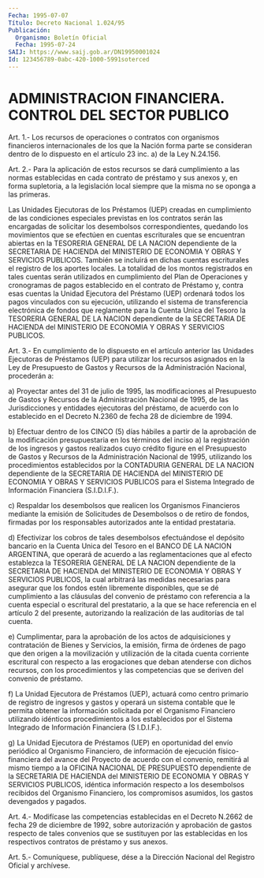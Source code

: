 ```yaml
---
Fecha: 1995-07-07
Título: Decreto Nacional 1.024/95
Publicación:
  Organismo: Boletín Oficial
  Fecha: 1995-07-24
SAIJ: https://www.saij.gob.ar/DN19950001024
Id: 123456789-0abc-420-1000-5991soterced
---
```

# ADMINISTRACION FINANCIERA. CONTROL DEL SECTOR PUBLICO

<a id="1"></a>
Art. 1.- Los recursos de operaciones o contratos con organismos financieros  internacionales  de  los  que la Nación forma parte se consideran dentro de lo dispuesto en el  artículo  23 inc. a) de la Ley N.24.156.

<a id="2"></a>
Art.  2.-  Para  la  aplicación  de  estos  recursos  se  dará cumplimiento   a  las  normas  establecidas  en  cada  contrato  de préstamo y sus  anexos  y,  en  forma  supletoria, a la legislación local  siempre  que  la  misma  no se oponga  a  las  primeras.

Las  Unidades  Ejecutoras  de  los  Préstamos   (UEP)  creadas  en cumplimiento  de  las  condiciones  especiales  previstas   en  los contratos   serán  las  encargadas  de  solicitar  los  desembolsos correspondientes,  quedando  los  movimientos  que  se  efectúen en cuentas  escriturales  que  se  encuentran abiertas en la TESORERIA GENERAL DE LA NACION dependiente  de  la SECRETARIA DE HACIENDA del MINISTERIO  DE ECONOMIA Y OBRAS Y SERVICIOS  PUBLICOS.  También  se incluirá en dichas  cuentas escriturales el registro de los aportes locales. La totalidad  de  los  montos registrados en tales cuentas serán  utilizados  en  cumplimiento   del  Plan  de  Operaciones  y cronogramas  de pagos establecido en el  contrato  de  Préstamo  y, contra  esas  cuentas   la  Unidad  Ejecutora  del  Préstamo  (UEP) ordenará todos los pagos  vinculados  con  su ejecución, utilizando el  sistema de transferencia electrónica de fondos  que  reglamente para  la  Cuenta Unica del Tesoro la TESORERIA GENERAL DE LA NACION dependiente   de  la  SECRETARIA  DE  HACIENDA  del  MINISTERIO  DE ECONOMIA Y OBRAS Y SERVICIOS PUBLICOS.

<a id="3"></a>
Art.  3.-  En  cumplimiento  de  lo  dispuesto  en el artículo anterior  las Unidades Ejecutoras de Préstamos (UEP) para  utilizar los recursos  asignados  en  la  Ley  de  Presupuesto  de  Gastos y Recursos    de    la  Administración  Nacional,  procederán  a:

a) Proyectar antes  del 31 de julio de 1995, las modificaciones al Presupuesto de Gastos  y  Recursos de la Administración Nacional de 1995, de las Jurisdicciones  y  entidades  ejecutoras del préstamo, de acuerdo con lo establecido en el Decreto  N.2360  de fecha 28 de diciembre de 1994.

b)  Efectuar dentro de los CINCO (5) días hábiles a partir  de  la aprobación  de  la  modificación presupuestaria en los términos del inciso a) la registración  de los ingresos y gastos realizados cuyo crédito  figure  en el Presupuesto  de  Gastos  y  Recursos  de  la Administración Nacional  de  1995,  utilizando  los  procedimientos establecidos por la CONTADURIA GENERAL DE LA NACION dependiente  de la  SECRETARIA  DE  HACIENDA  del  MINISTERIO DE ECONOMIA Y OBRAS Y SERVICIOS  PUBLICOS  para  el  Sistema  Integrado   de  Información Financiera (S.I.D.I.F.).

c)    Respaldar   los  desembolsos  que  realicen  los  Organismos Financieros mediante  la emisión de Solicitudes de Desembolsos o de retiro de fondos, firmadas  por  los  responsables autorizados ante la entidad prestataria.

d)  Efectivizar  los cobros de tales desembolsos  efectuándose  el depósito bancario en  la  Cuenta Unica del Tesoro en el BANCO DE LA NACION ARGENTINA, que operará  de  acuerdo  a  las reglamentaciones que  al  efecto  establezca  la  TESORERIA  GENERAL  DE  LA  NACION dependiente  de  la  SECRETARIA  DE  HACIENDA  del  MINISTERIO   DE ECONOMIA  Y  OBRAS  Y  SERVICIOS  PUBLICOS,  la  cual arbitrará las medidas  necesarias  para asegurar que los fondos estén  libremente disponibles, que se dé  cumplimiento  a  las cláusulas del convenio de préstamo con referencia a la cuenta especial  o  escritural  del prestatario,  a  la  que  se  hace  referencia en el artículo 2 del presente,  autorizando la realización  de  las  auditorías  de  tal cuenta.

e) Cumplimentar,  para la aprobación de los actos de adquisiciones y contratación de Bienes  y Servicios, la emisión, firma de órdenes de  pago  que den origen a la  movilización  y  utilización  de  la citada cuenta  corriente  escritural con respecto a las erogaciones que deban atenderse con dichos  recursos,  con los procedimientos y las  competencias  que  se  deriven del convenio  de  préstamo.

f) La Unidad Ejecutora de Préstamos  (UEP),  actuará  como  centro primario  de  registro  de  ingresos  y gastos y operará un sistema contable que le permita obtener la información  solicitada  por  el Organismo  Financiero  utilizando  idénticos  procedimientos  a los establecidos por el Sistema Integrado de Información Financiera  (S I.D.I.F.).

g)  La  Unidad  Ejecutora  de  Préstamos  (UEP) en oportunidad del envío  periódico  al  Organismo  Financiero,  de    información  de ejecución físico-financiera del avance del Proyecto de  acuerdo con el  convenio,  remitirá  al  mismo tiempo a la OFICINA NACIONAL  DE PRESUPUESTO  dependiente  de  la    SECRETARIA    DE  HACIENDA  del MINISTERIO  DE  ECONOMIA  Y  OBRAS  Y SERVICIOS PUBLICOS,  idéntica información  respecto  a los desembolsos  recibidos  del  Organismo Financiero,  los compromisos  asumidos,  los  gastos  devengados  y pagados.

<a id="4"></a>
Art. 4.- Modifícase las competencias establecidas en el Decreto N.2662  de  fecha  29  de  diciembre  de 1992, sobre autorización y aprobación de gastos respecto de tales  convenios que se sustituyen por  las establecidas en los respectivos contratos  de  préstamo  y sus anexos.

<a id="5"></a>
Art. 5.- Comuníquese, publíquese, dése a la Dirección Nacional del Registro Oficial y archívese.